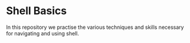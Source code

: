 # Shell Basics

In this repository we practise the various techniques and skills necessary for navigating and using shell.
